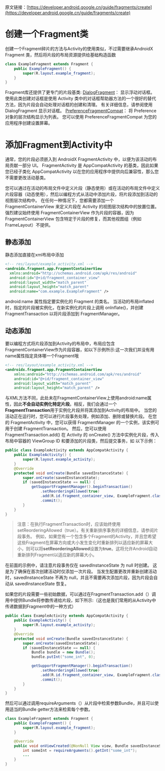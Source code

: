 原文链接：[https://developer.android.google.cn/guide/fragments/create](https://developer.android.google.cn/guide/fragments/create)
# 创建一个Fragment类
创建一个Fragment碎片的方法与Activity的使用类似，不过需要继承AndroidX Fragment 类，然后将片段的布局资源提供给基础构造函数
```java
class ExampleFragment extends Fragment {
    public ExampleFragment() {
        super(R.layout.example_fragment);
    }
}
```
Fragment库还提供了更专门的片段基类:
[DialogFragment](https://developer.android.google.cn/reference/androidx/fragment/app/DialogFragment)：
显示浮动对话框。 使用此类创建对话框是使用 Activity 类中的对话框帮助器方法的一个很好的替代方法，因为片段会自动处理对话框的创建和清理。 有关详细信息，请参阅使用 DialogFragment 显示对话框。
[PreferenceFragmentCompat](https://developer.android.google.cn/reference/androidx/preference/PreferenceFragmentCompat)：
将 Preference 对象的层次结构显示为列表。 您可以使用 PreferenceFragmentCompat 为您的应用程序创建设置屏幕。
# 添加Fragment到Activity中
通常，您的片段必须嵌入到 AndroidX FragmentActivity 中，以便为该活动的布局贡献一部分 UI。 FragmentActivity 是 AppCompatActivity 的基类，因此如果您已经子类化 AppCompatActivity 以在您的应用程序中提供向后兼容性，那么您不需要更改活动基类。

您可以通过在活动的布局文件中定义片段（静态使用）或在活动的布局文件中定义片段容器（动态使用），然后以编程方式从活动中添加片段，将片段添加到活动的视图层次结构中。 在任何一种情况下，您都需要添加一个 FragmentContainerView 来定义片段在 Activity 的视图层次结构中的放置位置。 强烈建议始终使用 FragmentContainerView 作为片段的容器，因为 FragmentContainerView 包含特定于片段的修复，而其他视图组（例如 FrameLayout）不提供。
## 静态添加
静态添加直接在xml布局中添加
```xml
<!-- res/layout/example_activity.xml -->
<androidx.fragment.app.FragmentContainerView
  xmlns:android="http://schemas.android.com/apk/res/android"
  android:id="@+id/fragment_container_view"
  android:layout_width="match_parent"
  android:layout_height="match_parent"
  android:name="com.example.ExampleFragment" />
```
android:name 属性指定要实例化的 Fragment 的类名。 当活动的布局inflated时，指定的片段被实例化，在新实例化的片段上调用 onInflate()，并创建 FragmentTransaction 以将片段添加到 FragmentManager。

## 动态添加
要以编程方式将片段添加到Activity的布局中，布局应包含FragmentContainerView作为片段容器，如以下示例所示:这一次我们并没有用name属性指定具体哪一个Fragment哦
```xml
<!-- res/layout/example_activity.xml -->
<androidx.fragment.app.FragmentContainerView
    xmlns:android="http://schemas.android.com/apk/res/android"
    android:id="@+id/fragment_container_view"
    android:layout_width="match_parent"
    android:layout_height="match_parent" />
```
与XML方法不同，此处未在FragmentContainerView上使用android:name属性，因此**不会自动实例化特定片段**。相反，我们会通过一个**FragmentTransaction**用于实例化片段并将其添加到Activity的布局中。
当您的活动正在运行时，您可以进行片段事务处理，例如添加、删除或替换片段。 在您的 FragmentActivity 中，您可以获得 FragmentManager 的一个实例，该实例可用于创建 FragmentTransaction。 然后，您可以使用 FragmentTransaction.add() 在 Activity 的 onCreate() 方法中实例化片段，传入布局中容器的 ViewGroup ID 和要添加的片段类，然后提交事务，如 以下示例：
```java
public class ExampleActivity extends AppCompatActivity {
    public ExampleActivity() {
        super(R.layout.example_activity);
    }
    @Override
    protected void onCreate(Bundle savedInstanceState) {
        super.onCreate(savedInstanceState);
        if (savedInstanceState == null) {
            getSupportFragmentManager().beginTransaction()
                .setReorderingAllowed(true)
                .add(R.id.fragment_container_view, ExampleFragment.class, null)
                .commit();
        }
    }
}
```
> 注意：在执行FragmentTransaction时，应该始终使用setReorderingAllowed（true）。有关重新排序事务的详细信息，请参阅片段事务。
> 例如，如果您有一个包含多个Fragment的Activity，并且您希望这些Fragment在屏幕方向或大小发生变化时重新排列以适应新的屏幕大小，则可以将**setReorderingAllowed**设置为**true**。这将允许Android自动重新排列Fragment以适应新的屏幕大小。

在前面的示例中，请注意片段事务仅在 savedInstanceState 为 null 时创建。 这是为了确保在首次创建活动时仅添加一次片段。 当发生配置更改并重新创建活动时，savedInstanceState 不再为 null，并且不需要再次添加片段，因为片段会自动从 savedInstanceState 恢复。

如果您的片段需要一些初始数据，可以通过在FragmentTransaction.add（）调用中提供Bundle将参数传递给片段，如下所示:（这也是我们常用的从Activity中传递数据到Fragment中的一种方式）
```java
public class ExampleActivity extends AppCompatActivity {
    public ExampleActivity() {
        super(R.layout.example_activity);
    }
    @Override
    protected void onCreate(Bundle savedInstanceState) {
        super.onCreate(savedInstanceState);
        if (savedInstanceState == null) {
            Bundle bundle = new Bundle();
            bundle.putInt("some_int", 0);

            getSupportFragmentManager().beginTransaction()
                .setReorderingAllowed(true)
                .add(R.id.fragment_container_view, ExampleFragment.class, bundle)
                .commit();
        }
    }
}
```
然后可以通过调用requireArguments（）从片段中检索参数Bundle，并且可以使用适当的Bundle getter方法来检索每个参数。
```java
class ExampleFragment extends Fragment {
    public ExampleFragment() {
        super(R.layout.example_fragment);
    }

    @Override
    public void onViewCreated(@NonNull View view, Bundle savedInstanceState) {
        int someInt = requireArguments().getInt("some_int");
        ...
    }
}
```
